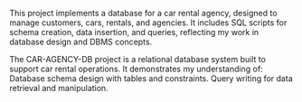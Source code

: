 This project implements a database for a car rental agency, designed to manage customers, cars, rentals, and agencies. It includes SQL scripts for schema creation, data insertion,
and queries, reflecting my work in database design and DBMS concepts.

The CAR-AGENCY-DB project is a relational database system built to support car rental operations. It demonstrates my understanding of:
Database schema design with tables and constraints.
Query writing for data retrieval and manipulation.
